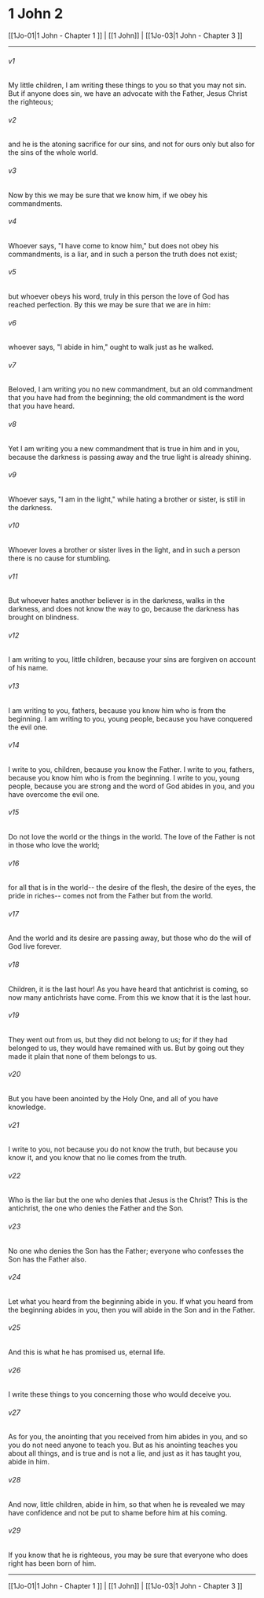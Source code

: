 # 1 John 2

[[1Jo-01|1 John - Chapter 1 ]] | [[1 John]] | [[1Jo-03|1 John - Chapter 3 ]]
***

###### v1
My little children, I am writing these things to you so that you may not sin. But if anyone does sin, we have an advocate with the Father, Jesus Christ the righteous;
###### v2
and he is the atoning sacrifice for our sins, and not for ours only but also for the sins of the whole world.
###### v3
Now by this we may be sure that we know him, if we obey his commandments.
###### v4
Whoever says, "I have come to know him," but does not obey his commandments, is a liar, and in such a person the truth does not exist;
###### v5
but whoever obeys his word, truly in this person the love of God has reached perfection. By this we may be sure that we are in him:
###### v6
whoever says, "I abide in him," ought to walk just as he walked.
###### v7
Beloved, I am writing you no new commandment, but an old commandment that you have had from the beginning; the old commandment is the word that you have heard.
###### v8
Yet I am writing you a new commandment that is true in him and in you, because the darkness is passing away and the true light is already shining.
###### v9
Whoever says, "I am in the light," while hating a brother or sister, is still in the darkness.
###### v10
Whoever loves a brother or sister lives in the light, and in such a person there is no cause for stumbling.
###### v11
But whoever hates another believer is in the darkness, walks in the darkness, and does not know the way to go, because the darkness has brought on blindness.
###### v12
I am writing to you, little children, because your sins are forgiven on account of his name.
###### v13
I am writing to you, fathers, because you know him who is from the beginning. I am writing to you, young people, because you have conquered the evil one.
###### v14
I write to you, children, because you know the Father. I write to you, fathers, because you know him who is from the beginning. I write to you, young people, because you are strong and the word of God abides in you, and you have overcome the evil one.
###### v15
Do not love the world or the things in the world. The love of the Father is not in those who love the world;
###### v16
for all that is in the world-- the desire of the flesh, the desire of the eyes, the pride in riches-- comes not from the Father but from the world.
###### v17
And the world and its desire are passing away, but those who do the will of God live forever.
###### v18
Children, it is the last hour! As you have heard that antichrist is coming, so now many antichrists have come. From this we know that it is the last hour.
###### v19
They went out from us, but they did not belong to us; for if they had belonged to us, they would have remained with us. But by going out they made it plain that none of them belongs to us.
###### v20
But you have been anointed by the Holy One, and all of you have knowledge.
###### v21
I write to you, not because you do not know the truth, but because you know it, and you know that no lie comes from the truth.
###### v22
Who is the liar but the one who denies that Jesus is the Christ? This is the antichrist, the one who denies the Father and the Son.
###### v23
No one who denies the Son has the Father; everyone who confesses the Son has the Father also.
###### v24
Let what you heard from the beginning abide in you. If what you heard from the beginning abides in you, then you will abide in the Son and in the Father.
###### v25
And this is what he has promised us, eternal life.
###### v26
I write these things to you concerning those who would deceive you.
###### v27
As for you, the anointing that you received from him abides in you, and so you do not need anyone to teach you. But as his anointing teaches you about all things, and is true and is not a lie, and just as it has taught you, abide in him.
###### v28
And now, little children, abide in him, so that when he is revealed we may have confidence and not be put to shame before him at his coming.
###### v29
If you know that he is righteous, you may be sure that everyone who does right has been born of him.

***

[[1Jo-01|1 John - Chapter 1 ]] | [[1 John]] | [[1Jo-03|1 John - Chapter 3 ]]
